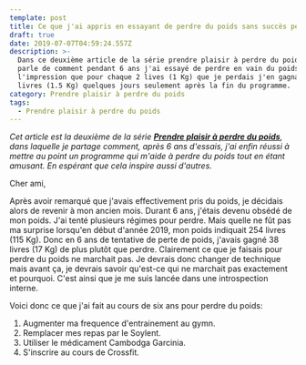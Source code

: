 ```yaml
---
template: post
title: Ce que j'ai appris en essayant de perdre du poids sans succès pendant 6 ans.
draft: true
date: 2019-07-07T04:59:24.557Z
description: >-
  Dans ce deuxième article de la série prendre plaisir à perdre du poids, je
  parle de comment pendant 6 ans j'ai essayé de perdre en vain du poids. J'avais
  l'impression que pour chaque 2 lives (1 Kg) que je perdais j'en gagnais 3
  livres (1.5 Kg) quelques jours seulement après la fin du programme.
category: Prendre plaisir à perdre du poids
tags:
  - Prendre plaisir à perdre du poids
---
```

_Cet article est la deuxième de la série [**Prendre plaisir à perdre du poids**](https://www.didia.me/category/prendre-plaisir-a-perdre-du-poids/), dans laquelle je partage comment, après 6 ans d'essais, j'ai enfin réussi à mettre au point un programme qui m'aide à perdre du poids tout en étant amusant. En espérant que cela inspire aussi d'autres._

Cher ami,

Après avoir remarqué que j'avais effectivement pris du poids, je décidais alors de revenir à mon ancien mois. Durant 6 ans, j'étais devenu obsédé de mon poids. J'ai tenté plusieurs régimes pour perdre. Mais quelle ne fût pas ma surprise lorsqu'en début d'année 2019, mon poids indiquait 254 livres (115 Kg). Donc en 6 ans de tentative de perte de poids, j'avais gagné 38 livres (17 Kg) de plus plutôt que perdre. Clairement ce que je faisais pour perdre du poids ne marchait pas. Je devrais donc changer de technique mais avant ça, je devrais savoir qu'est-ce qui ne marchait pas exactement et pourquoi. C'est ainsi que je me suis lancée dans une introspection interne.

Voici donc ce que j'ai fait au cours de six ans pour perdre du poids:

1. Augmenter ma frequence d'entrainement au gymn.
2. Remplacer mes repas par le Soylent.
3. Utiliser le médicament Cambodga Garcinia.
4. S'inscrire au cours de Crossfit.
